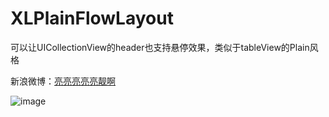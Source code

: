 # XLPlainFlowLayout
可以让UICollectionView的header也支持悬停效果，类似于tableView的Plain风格

新浪微博：[亮亮亮亮亮靓啊](http://www.weibo.com/zxliang7)

 ![image](https://github.com/HebeTienCoder/XLPlainFlowLayout/raw/master/demo.gif)